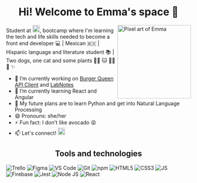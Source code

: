[//]: <> (https://shields.io/, https://simpleicons.org/?q=node, https://github.com/anuraghazra/github-readme-stats)

<h1 align="center">Hi! Welcome to Emma's space 💫</h1>

<img alt="Pixel art of Emma" src="https://cdn.glitch.me/d2ab2403-ec2a-47bb-9c82-30a5c72c4859%2Fimage.png?v=1635474712492" align="right" width=200px/>

Student at <img alt="Laboratoria" src="https://img.shields.io/badge/-%3CLaboratoria%3E-%23FFE71A?style=for-the-badge&logo" height=20px/>, bootcamp where I'm learning the tech and life skills needed to become a front end developer :computer:  | Mexican 🇲🇽 |
Hispanic language and literature student :books: |
Two dogs, one cat and some plants :dog::dog: :cat: :seedling::herb::cactus:  :sparkles:


- 🔭 I’m currently working on [Burger Queen API Client](https://github.com/emmaspace/CDMX011-burger-queen-api-client) and [LabNotes](https://github.com/emmaspace/CDMX011-lab-notes)
- 🌱 I’m currently learning React and Angular 
- 💭 My future plans are to learn Python and get into Natural Language Processing
- 😄 Pronouns: she/her
- ⚡ Fun fact: I don't like avocado :stuck_out_tongue_closed_eyes:
- 📫 Let's connect!   <a href="https://www.linkedin.com/in/emma-rosa-ramirez-aguila/" target="_blank"><img alt="LinkedIn" src="https://img.shields.io/badge/-LinkedIn-%230A66C2?style=for-the-badge&logo=linkedin" height=20px/></a>

<h2 align="center">Tools and technologies</h2>

<img alt="Trello" src="https://img.shields.io/badge/-Trello-%230052CC?style=for-the-badge&logo=trello"/> <img alt="Figma" src="https://img.shields.io/badge/-Figma-%20%239452EB?style=for-the-badge&logo=Figma&logoColor=white"/> <img alt="VS Code" src="http://img.shields.io/badge/-VS%20Code-000000?style=for-the-badge&logo=Visual-studio-code&logoColor=blue"/> <img alt="Git" src="https://img.shields.io/badge/-Git-%20%23F05032?style=for-the-badge&logo=Git&logoColor=white"/> <img alt="npm" src="https://img.shields.io/badge/-npm-%232d333b?style=for-the-badge&logo=npm"/> <img alt="HTML5" src="https://img.shields.io/badge/-HTML%205-E34F26?style=for-the-badge&logo=html5&logoColor=white"/> <img alt="CSS3" src="https://img.shields.io/badge/-CSS%203-%20%231572B6?style=for-the-badge&logo=CSS3"/> <img alt="JS" src="https://img.shields.io/badge/javascript%20-%23323330.svg?&style=for-the-badge&logo=javascript&logoColor=%23F7DF1E)"/> <img alt="Firebase" src="https://img.shields.io/badge/-Firebase-%23039BE5?style=for-the-badge&logo=Firebase&logoColor=FFCA28"/> <img alt="Jest" src="https://img.shields.io/badge/-Jest-%23C21325?style=for-the-badge&logo=Jest"/> <img alt="Node JS" src="https://img.shields.io/badge/-Node%20JS-%23339933?style=for-the-badge&logo=Node.js&logoColor=white"/> <img alt="React" src="https://img.shields.io/badge/-React-%23282c34?style=for-the-badge&logo=react"/>
